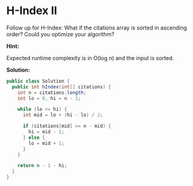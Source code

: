 # H-Index II

Follow up for H-Index: What if the citations array is sorted in ascending order? Could you optimize your algorithm?

**Hint:**

Expected runtime complexity is in O(log n) and the input is sorted.

**Solution:**
```java
public class Solution {
  public int hIndex(int[] citations) {
    int n = citations.length;
    int lo = 0, hi = n - 1;

    while (lo <= hi) {
      int mid = lo + (hi - lo) / 2;

      if (citations[mid] >= n - mid) {
        hi = mid - 1;
      } else {
        lo = mid + 1;
      }
    }

    return n - 1 - hi;
  }
}
```